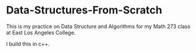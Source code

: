 # Data-Structures-From-Scratch

This is my practice on Data Structure and Algorithms for my Math 273 class at East Los Angeles College.

I build this in c++.
